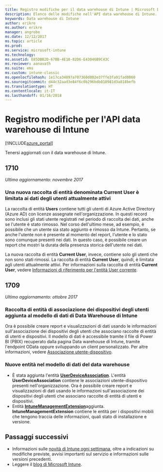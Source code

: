 ```yaml
---
title: Registro modifiche per il data warehouse di Intune | Microsoft Docs
description: Elenco delle modifiche nell'API data warehouse di Intune.
keywords: Data warehouse di Intune
author: erikre
ms.author: erikre
manager: angrobe
ms.date: 12/12/2017
ms.topic: article
ms.prod: 
ms.service: microsoft-intune
ms.technology: 
ms.assetid: E85DBB2D-67BB-4E10-82D6-E43046B9C43C
ms.reviewer: aanavath
ms.suite: ems
ms.custom: intune-classic
ms.openlocfilehash: 1e17ca34897a707360d802e37ffe3fa91fad0860
ms.sourcegitcommit: d44c32aad3e84f6c0b296bdb010981d3a818befb
ms.translationtype: HT
ms.contentlocale: it-IT
ms.lasthandoff: 01/16/2018
---
```

# <a name="change-log-for-the-intune-data-warehouse-api"></a>Registro modifiche per l'API data warehouse di Intune

[!INCLUDE[azure_portal](./includes/azure_portal.md)]

Tenersi aggiornati con il data warehouse di Intune.

## <a name="1710"></a>1710
_Ultimo aggiornamento: novembre 2017_

### <a name="a-new-entity-collection-named-current-user-is-limited-to-currently-active-user-data----1544273---"></a>Una nuova raccolta di entità denominata Current User è limitata ai dati degli utenti attualmente attivi <!-- 1544273 -->

La raccolta di entità **Users** contiene tutti gli utenti di Azure Active Directory (Azure AD) con licenze assegnate nell'organizzazione. In questi record sono inclusi gli stati utente registrati nel periodo di raccolta dei dati, anche se l'utente è stato rimosso. Nel corso dell'ultimo mese, ad esempio, è possibile che un utente sia stato aggiunto e rimosso da Intune. Pertanto, se anche l'utente non è presente al momento del report, l'utente e lo stato sono comunque presenti nei dati. In questo caso, è possibile creare un report che mostri la durata della presenza storica dell'utente nei dati.

La nuova raccolta di entità **Current User**, invece, contiene solo gli utenti che non sono stati rimossi. La raccolta di entità **Current User**, quindi, è limitata agli utenti attualmente attivi. Per informazioni sulla raccolta di entità **Current User**, vedere [Informazioni di riferimento per l'entità User corrente](reports-ref-current-user.md).

## <a name="1709"></a>1709
_Ultimo aggiornamento: ottobre 2017_

### <a name="user-device-association-entity-collection-added-to-intune-data-warehouse-data-model----1187917---"></a>Raccolta di entità di associazione dei dispositivi degli utenti aggiunta al modello di dati di Data Warehouse di Intune <!-- 1187917 -->

Ora è possibile creare report e visualizzazioni di dati usando le informazioni sull'associazione dei dispositivi degli utenti che associano raccolte di entità di utenti e dispositivi. Il modello di dati è accessibile tramite il file di Power BI (PBIX) recuperato dalla pagina Data warehouse di Intune, tramite l'endpoint OData oppure sviluppando un client personalizzato. Per altre informazioni, vedere [Associazione utente-dispositivo](reports-ref-user-device.md).

### <a name="new-entities-in-the-in-data-warehouse-data-model----1479526--------"></a>Nuove entità nel modello di dati del data warehouse <!-- 1479526 --><!-- -->

 - È stata aggiunta l'entità [**UserDeviceAssociation**](reports-ref-user-device.md). L'entità **UserDeviceAssociation** contiene le associazioni utente-dispositivo presenti nell'organizzazione. Ora è possibile creare report e visualizzazioni di dati usando le informazioni sull'associazione dei dispositivi degli utenti che associano raccolte di entità di utenti e dispositivi.  
 - Entità [**IntuneManagementExtension**](reports-ref-intunemanagementextension.md)aggiunta. **IntuneManagementExtension** contiene le entità per i dispositivi mobili che tengono traccia delle informazioni, quali stato di installazione e versione.

## <a name="next-steps"></a>Passaggi successivi
 - Informazioni sulle [novità di Intune ogni settimana](whats-new.md), oltre a indicazioni su modifiche previste, avvisi importanti sul servizio e informazioni sulle versioni precedenti.
 - Leggere il [blog di Microsoft Intune](http://go.microsoft.com/fwlink/?LinkID=273882).
